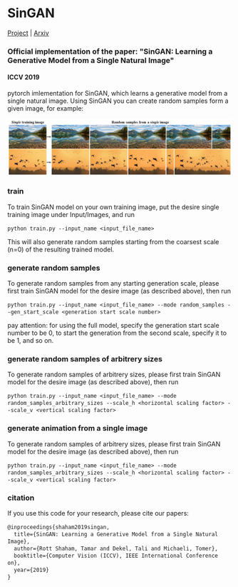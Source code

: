 # SinGAN
[Project](http://webee.technion.ac.il/people/tomermic/SinGAN/SinGAN.htm) | [Arxiv](https://arxiv.org/pdf/1905.01164.pdf) 
### Official implementation of the paper: "SinGAN: Learning a Generative Model from a Single Natural Image"
####  ICCV 2019

pytorch imlementation for SinGAN, which learns a generative model from a single natural image. Using SinGAN you can create random samples form a given image, for example:

![](imgs/teaser.PNG)

<!--- 
// SinGAN can be also use to a line of image manipulation task, for example
 ![](imgs/manipulation.PNG)
 --->

###  train
To train SinGAN model on your own training image, put the desire single training image under Input/Images, and run

```
python train.py --input_name <input_file_name>
```


This will also generate random samples starting from the coarsest scale (n=0) of the resulting trained model.

###  generate random samples
To generate random samples from any starting generation scale, please first train SinGAN model for the desire image (as described above), then run 

```
python train.py --input_name <input_file_name> --mode random_samples --gen_start_scale <generation start scale number>
```

pay attention: for using the full model, specify the generation start scale number to be 0, to start the generation from the second scale, specify it to be 1, and so on. 

###  generate random samples of arbitrery sizes
To generate random samples of arbitrery sizes, please first train SinGAN model for the desire image (as described above), then run 

```
python train.py --input_name <input_file_name> --mode random_samples_arbitrary_sizes --scale_h <horizontal scaling factor> --scale_v <vertical scaling factor>
```

###  generate animation from a single image

To generate random samples of arbitrery sizes, please first train SinGAN model for the desire image (as described above), then run 

```
python train.py --input_name <input_file_name> --mode random_samples_arbitrary_sizes --scale_h <horizontal scaling factor> --scale_v <vertical scaling factor>
```


### citation
If you use this code for your research, please cite our papers:

```
@inproceedings{shaham2019singan,
  title={SinGAN: Learning a Generative Model from a Single Natural Image},
  author={Rott Shaham, Tamar and Dekel, Tali and Michaeli, Tomer},
  booktitle={Computer Vision (ICCV), IEEE International Conference on},
  year={2019}
}
```

